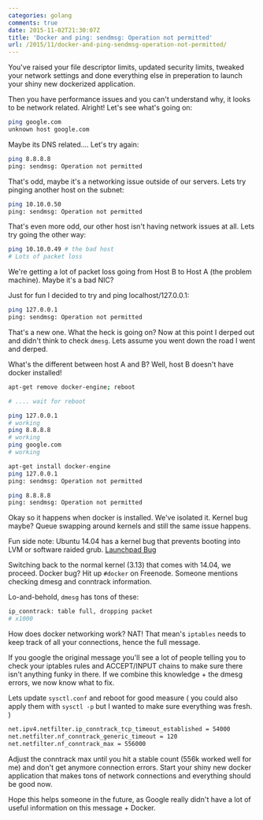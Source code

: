 ```yaml
---
categories: golang
comments: true
date: 2015-11-02T21:30:07Z
title: 'Docker and ping: sendmsg: Operation not permitted'
url: /2015/11/docker-and-ping-sendmsg-operation-not-permitted/
---
```


You've raised your file descriptor limits, updated security limits, tweaked your network settings and done everything else in preperation to
launch your shiny new dockerized application.

Then you have performance issues and you can't understand why, it looks to be network related. Alright! Let's see what's going on:

``` bash
ping google.com
unknown host google.com
```

Maybe its DNS related.... Let's try again:

``` bash
ping 8.8.8.8
ping: sendmsg: Operation not permitted
```

That's odd, maybe it's a networking issue outside of our servers. Lets try pinging another host on the subnet:

``` bash
ping 10.10.0.50
ping: sendmsg: Operation not permitted
```

That's even more odd, our other host isn't having network issues at all. Lets try going the other way:

``` bash
ping 10.10.0.49 # the bad host
# Lots of packet loss
```

We're getting a lot of packet loss going from Host B to Host A (the problem machine). Maybe it's a bad NIC?

Just for fun I decided to try and ping localhost/127.0.0.1:

``` bash
ping 127.0.0.1
ping: sendmsg: Operation not permitted
```

That's a new one. What the heck is going on? Now at this point I derped out and didn't think to check `dmesg`. Lets assume you went down the road I went and derped.

What's the different between host A and B? Well, host B doesn't have docker installed!


``` bash
apt-get remove docker-engine; reboot

# .... wait for reboot

ping 127.0.0.1
# working
ping 8.8.8.8
# working
ping google.com
# working
```


``` bash
apt-get install docker-engine
ping 127.0.0.1
ping: sendmsg: Operation not permitted

ping 8.8.8.8
ping: sendmsg: Operation not permitted
```

Okay so it happens when docker is installed. We've isolated it. Kernel bug maybe? Queue swapping around kernels and still the same issue happens.

Fun side note: Ubuntu 14.04 has a kernel bug that prevents booting into LVM or software raided grub. [Launchpad Bug](https://bugs.launchpad.net/ubuntu/+source/grub2/+bug/1274320)

Switching back to the normal kernel (3.13) that comes with 14.04, we proceed. Docker bug? Hit up `#docker` on Freenode. Someone mentions checking dmesg and conntrack information.

Lo-and-behold, `dmesg` has tons of these:
``` bash
ip_conntrack: table full, dropping packet
# x1000
```

How does docker networking work? NAT! That mean's `iptables` needs to keep track of all your connections, hence the full message.

If you google the original message you'll see a lot of people telling you to check your iptables rules and ACCEPT/INPUT chains to make sure there isn't anything funky in there. If we combine this knowledge + the dmesg errors, we now know what to fix.

Lets update `sysctl.conf` and reboot for good measure ( you could also apply them with `sysctl -p` but I wanted to make sure everything was fresh. )

``` bash
net.ipv4.netfilter.ip_conntrack_tcp_timeout_established = 54000
net.netfilter.nf_conntrack_generic_timeout = 120
net.netfilter.nf_conntrack_max = 556000
```

Adjust the conntrack max until you hit a stable count (556k worked well for me) and don't get anymore connection errors. Start your shiny new docker application that makes tons of network connections and everything should be good now.

Hope this helps someone in the future, as Google really didn't have a lot of useful information on this message + Docker.
